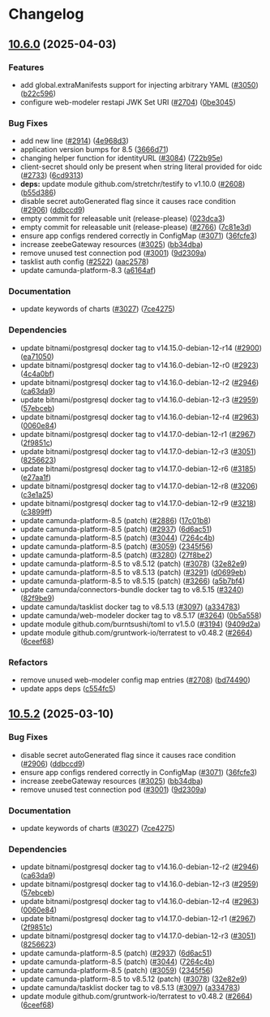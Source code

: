 # Changelog

## [10.6.0](https://github.com/camunda/camunda-platform-helm/compare/camunda-platform-8.5-10.5.2...camunda-platform-8.5-10.6.0) (2025-04-03)


### Features

* add global.extraManifests support for injecting arbitrary YAML ([#3050](https://github.com/camunda/camunda-platform-helm/issues/3050)) ([b22c596](https://github.com/camunda/camunda-platform-helm/commit/b22c59629a7e7e87f34a3c41cb05d53934ba18c4))
* configure web-modeler restapi JWK Set URI ([#2704](https://github.com/camunda/camunda-platform-helm/issues/2704)) ([0be3045](https://github.com/camunda/camunda-platform-helm/commit/0be304587c72c25644f08e3520089065eff55a8a))


### Bug Fixes

* add new line ([#2914](https://github.com/camunda/camunda-platform-helm/issues/2914)) ([4e968d3](https://github.com/camunda/camunda-platform-helm/commit/4e968d3024570eb414baf48d8b085fff0555a996))
* application version bumps for 8.5 ([3666d71](https://github.com/camunda/camunda-platform-helm/commit/3666d71624a112efaf5002ecac6e44d2ae57084c))
* changing helper function for identityURL ([#3084](https://github.com/camunda/camunda-platform-helm/issues/3084)) ([722b95e](https://github.com/camunda/camunda-platform-helm/commit/722b95ed70a8463fd90f170a25668a249c8fb492))
* client-secret should only be present when string literal provided for oidc ([#2733](https://github.com/camunda/camunda-platform-helm/issues/2733)) ([6cd9313](https://github.com/camunda/camunda-platform-helm/commit/6cd9313aed1474d2c92143e7ea8b33ae3bd3a634))
* **deps:** update module github.com/stretchr/testify to v1.10.0 ([#2608](https://github.com/camunda/camunda-platform-helm/issues/2608)) ([b55d386](https://github.com/camunda/camunda-platform-helm/commit/b55d386d0009a86312a58dd69332c8b54874a1cf))
* disable secret autoGenerated flag since it causes race condition ([#2906](https://github.com/camunda/camunda-platform-helm/issues/2906)) ([ddbccd9](https://github.com/camunda/camunda-platform-helm/commit/ddbccd9089c517ba12cf401e1f2617ffda55738e))
* empty commit for releasable unit (release-please) ([023dca3](https://github.com/camunda/camunda-platform-helm/commit/023dca334710faf63a57da8aec970379a446f3a6))
* empty commit for releasable unit (release-please) ([#2766](https://github.com/camunda/camunda-platform-helm/issues/2766)) ([7c81e3d](https://github.com/camunda/camunda-platform-helm/commit/7c81e3db92a47be163a8bb7a4efe26cdfab10551))
* ensure app configs rendered correctly in ConfigMap ([#3071](https://github.com/camunda/camunda-platform-helm/issues/3071)) ([36fcfe3](https://github.com/camunda/camunda-platform-helm/commit/36fcfe3d7eef93b4d613ca6891ac18161e3add37))
* increase zeebeGateway resources ([#3025](https://github.com/camunda/camunda-platform-helm/issues/3025)) ([bb34dba](https://github.com/camunda/camunda-platform-helm/commit/bb34dba9a8d7062d03bbfde9c075b9c71e56e397))
* remove unused test connection pod ([#3001](https://github.com/camunda/camunda-platform-helm/issues/3001)) ([9d2309a](https://github.com/camunda/camunda-platform-helm/commit/9d2309ab50c3bc1e3bb0fb2d0b7e6a27ed587200))
* tasklist auth config ([#2522](https://github.com/camunda/camunda-platform-helm/issues/2522)) ([aac2578](https://github.com/camunda/camunda-platform-helm/commit/aac2578d4701d44918f250b299693643a6de767e))
* update camunda-platform-8.3 ([a6164af](https://github.com/camunda/camunda-platform-helm/commit/a6164af3e69b4bb046bf8c1fadeee526f7255df1))


### Documentation

* update keywords of charts ([#3027](https://github.com/camunda/camunda-platform-helm/issues/3027)) ([7ce4275](https://github.com/camunda/camunda-platform-helm/commit/7ce4275968bb4ba4504a254ac4f02d2318be47d7))


### Dependencies

* update bitnami/postgresql docker tag to v14.15.0-debian-12-r14 ([#2900](https://github.com/camunda/camunda-platform-helm/issues/2900)) ([ea71050](https://github.com/camunda/camunda-platform-helm/commit/ea7105013f9c700347dd65587c42d0a502479edb))
* update bitnami/postgresql docker tag to v14.16.0-debian-12-r0 ([#2923](https://github.com/camunda/camunda-platform-helm/issues/2923)) ([4c4a0bf](https://github.com/camunda/camunda-platform-helm/commit/4c4a0bf50c776cf175995b531bff7390d2a6897d))
* update bitnami/postgresql docker tag to v14.16.0-debian-12-r2 ([#2946](https://github.com/camunda/camunda-platform-helm/issues/2946)) ([ca63da9](https://github.com/camunda/camunda-platform-helm/commit/ca63da984f713155a74ce425d06e05d3874c7d0b))
* update bitnami/postgresql docker tag to v14.16.0-debian-12-r3 ([#2959](https://github.com/camunda/camunda-platform-helm/issues/2959)) ([57ebceb](https://github.com/camunda/camunda-platform-helm/commit/57ebceb9eaccb3f0393a5a5ede67a17ff6bcab4f))
* update bitnami/postgresql docker tag to v14.16.0-debian-12-r4 ([#2963](https://github.com/camunda/camunda-platform-helm/issues/2963)) ([0060e84](https://github.com/camunda/camunda-platform-helm/commit/0060e8454c5901b9d08248ea56e5080f4d08fd83))
* update bitnami/postgresql docker tag to v14.17.0-debian-12-r1 ([#2967](https://github.com/camunda/camunda-platform-helm/issues/2967)) ([2f9851c](https://github.com/camunda/camunda-platform-helm/commit/2f9851cf8a85915d7329dfc99e2c348195376988))
* update bitnami/postgresql docker tag to v14.17.0-debian-12-r3 ([#3051](https://github.com/camunda/camunda-platform-helm/issues/3051)) ([8256623](https://github.com/camunda/camunda-platform-helm/commit/8256623285be02c84348a9f4ca7bab833a470840))
* update bitnami/postgresql docker tag to v14.17.0-debian-12-r6 ([#3185](https://github.com/camunda/camunda-platform-helm/issues/3185)) ([e27aa1f](https://github.com/camunda/camunda-platform-helm/commit/e27aa1fcf2f351f478097a7ea1c405407b12b269))
* update bitnami/postgresql docker tag to v14.17.0-debian-12-r8 ([#3206](https://github.com/camunda/camunda-platform-helm/issues/3206)) ([c3e1a25](https://github.com/camunda/camunda-platform-helm/commit/c3e1a256cb85eccbc9b4875556da17fa8be8829e))
* update bitnami/postgresql docker tag to v14.17.0-debian-12-r9 ([#3218](https://github.com/camunda/camunda-platform-helm/issues/3218)) ([c3899ff](https://github.com/camunda/camunda-platform-helm/commit/c3899fffceceb29be1ac440a5d008c8a0c5593ef))
* update camunda-platform-8.5 (patch) ([#2886](https://github.com/camunda/camunda-platform-helm/issues/2886)) ([17c01b8](https://github.com/camunda/camunda-platform-helm/commit/17c01b8ff510046dad70bd48cbc3abeea106d0da))
* update camunda-platform-8.5 (patch) ([#2937](https://github.com/camunda/camunda-platform-helm/issues/2937)) ([6d6ac51](https://github.com/camunda/camunda-platform-helm/commit/6d6ac5180d6b373d3791a920a51345d45a80c230))
* update camunda-platform-8.5 (patch) ([#3044](https://github.com/camunda/camunda-platform-helm/issues/3044)) ([7264c4b](https://github.com/camunda/camunda-platform-helm/commit/7264c4b883bce842d11592bf9b66457a6780efca))
* update camunda-platform-8.5 (patch) ([#3059](https://github.com/camunda/camunda-platform-helm/issues/3059)) ([2345f56](https://github.com/camunda/camunda-platform-helm/commit/2345f562f758730de760ddadb61dd39c6b5a55b0))
* update camunda-platform-8.5 (patch) ([#3280](https://github.com/camunda/camunda-platform-helm/issues/3280)) ([27f8be2](https://github.com/camunda/camunda-platform-helm/commit/27f8be2bf1b0bb6d4c16eb6d3c87391eee824c83))
* update camunda-platform-8.5 to v8.5.12 (patch) ([#3078](https://github.com/camunda/camunda-platform-helm/issues/3078)) ([32e82e9](https://github.com/camunda/camunda-platform-helm/commit/32e82e98c733fa17f014ce4a52ccd4fe7ac96a9e))
* update camunda-platform-8.5 to v8.5.13 (patch) ([#3291](https://github.com/camunda/camunda-platform-helm/issues/3291)) ([d0699eb](https://github.com/camunda/camunda-platform-helm/commit/d0699eb1fe8036c8410a120d66f98148c630338e))
* update camunda-platform-8.5 to v8.5.15 (patch) ([#3266](https://github.com/camunda/camunda-platform-helm/issues/3266)) ([a5b7bf4](https://github.com/camunda/camunda-platform-helm/commit/a5b7bf4659774b55d852d1cb3526ae88a0c5f778))
* update camunda/connectors-bundle docker tag to v8.5.15 ([#3240](https://github.com/camunda/camunda-platform-helm/issues/3240)) ([82f9be9](https://github.com/camunda/camunda-platform-helm/commit/82f9be965026692389f6d4d5f7626ddf60ffba0a))
* update camunda/tasklist docker tag to v8.5.13 ([#3097](https://github.com/camunda/camunda-platform-helm/issues/3097)) ([a334783](https://github.com/camunda/camunda-platform-helm/commit/a3347830ef28a8f3e74bd958c2d093432ec03c63))
* update camunda/web-modeler docker tag to v8.5.17 ([#3264](https://github.com/camunda/camunda-platform-helm/issues/3264)) ([0b5a558](https://github.com/camunda/camunda-platform-helm/commit/0b5a558554e6f55b7458be35df384f188d5bed2b))
* update module github.com/burntsushi/toml to v1.5.0 ([#3194](https://github.com/camunda/camunda-platform-helm/issues/3194)) ([9409d2a](https://github.com/camunda/camunda-platform-helm/commit/9409d2ab9ed62e657c48036a354fbf5970ab71c7))
* update module github.com/gruntwork-io/terratest to v0.48.2 ([#2664](https://github.com/camunda/camunda-platform-helm/issues/2664)) ([6ceef68](https://github.com/camunda/camunda-platform-helm/commit/6ceef685236ac41506ff3ce742759b1d3cbfde36))


### Refactors

* remove unused web-modeler config map entries ([#2708](https://github.com/camunda/camunda-platform-helm/issues/2708)) ([bd74490](https://github.com/camunda/camunda-platform-helm/commit/bd744904ded9f3f308d07c2b3e62755ef6429cdc))
* update apps deps ([c554fc5](https://github.com/camunda/camunda-platform-helm/commit/c554fc5354c4807172f55a39d0d74a51bd9031b4))

## [10.5.2](https://github.com/camunda/camunda-platform-helm/compare/camunda-platform-8.5-10.5.1...camunda-platform-8.5-10.5.2) (2025-03-10)


### Bug Fixes

* disable secret autoGenerated flag since it causes race condition ([#2906](https://github.com/camunda/camunda-platform-helm/issues/2906)) ([ddbccd9](https://github.com/camunda/camunda-platform-helm/commit/ddbccd9089c517ba12cf401e1f2617ffda55738e))
* ensure app configs rendered correctly in ConfigMap ([#3071](https://github.com/camunda/camunda-platform-helm/issues/3071)) ([36fcfe3](https://github.com/camunda/camunda-platform-helm/commit/36fcfe3d7eef93b4d613ca6891ac18161e3add37))
* increase zeebeGateway resources ([#3025](https://github.com/camunda/camunda-platform-helm/issues/3025)) ([bb34dba](https://github.com/camunda/camunda-platform-helm/commit/bb34dba9a8d7062d03bbfde9c075b9c71e56e397))
* remove unused test connection pod ([#3001](https://github.com/camunda/camunda-platform-helm/issues/3001)) ([9d2309a](https://github.com/camunda/camunda-platform-helm/commit/9d2309ab50c3bc1e3bb0fb2d0b7e6a27ed587200))


### Documentation

* update keywords of charts ([#3027](https://github.com/camunda/camunda-platform-helm/issues/3027)) ([7ce4275](https://github.com/camunda/camunda-platform-helm/commit/7ce4275968bb4ba4504a254ac4f02d2318be47d7))


### Dependencies

* update bitnami/postgresql docker tag to v14.16.0-debian-12-r2 ([#2946](https://github.com/camunda/camunda-platform-helm/issues/2946)) ([ca63da9](https://github.com/camunda/camunda-platform-helm/commit/ca63da984f713155a74ce425d06e05d3874c7d0b))
* update bitnami/postgresql docker tag to v14.16.0-debian-12-r3 ([#2959](https://github.com/camunda/camunda-platform-helm/issues/2959)) ([57ebceb](https://github.com/camunda/camunda-platform-helm/commit/57ebceb9eaccb3f0393a5a5ede67a17ff6bcab4f))
* update bitnami/postgresql docker tag to v14.16.0-debian-12-r4 ([#2963](https://github.com/camunda/camunda-platform-helm/issues/2963)) ([0060e84](https://github.com/camunda/camunda-platform-helm/commit/0060e8454c5901b9d08248ea56e5080f4d08fd83))
* update bitnami/postgresql docker tag to v14.17.0-debian-12-r1 ([#2967](https://github.com/camunda/camunda-platform-helm/issues/2967)) ([2f9851c](https://github.com/camunda/camunda-platform-helm/commit/2f9851cf8a85915d7329dfc99e2c348195376988))
* update bitnami/postgresql docker tag to v14.17.0-debian-12-r3 ([#3051](https://github.com/camunda/camunda-platform-helm/issues/3051)) ([8256623](https://github.com/camunda/camunda-platform-helm/commit/8256623285be02c84348a9f4ca7bab833a470840))
* update camunda-platform-8.5 (patch) ([#2937](https://github.com/camunda/camunda-platform-helm/issues/2937)) ([6d6ac51](https://github.com/camunda/camunda-platform-helm/commit/6d6ac5180d6b373d3791a920a51345d45a80c230))
* update camunda-platform-8.5 (patch) ([#3044](https://github.com/camunda/camunda-platform-helm/issues/3044)) ([7264c4b](https://github.com/camunda/camunda-platform-helm/commit/7264c4b883bce842d11592bf9b66457a6780efca))
* update camunda-platform-8.5 (patch) ([#3059](https://github.com/camunda/camunda-platform-helm/issues/3059)) ([2345f56](https://github.com/camunda/camunda-platform-helm/commit/2345f562f758730de760ddadb61dd39c6b5a55b0))
* update camunda-platform-8.5 to v8.5.12 (patch) ([#3078](https://github.com/camunda/camunda-platform-helm/issues/3078)) ([32e82e9](https://github.com/camunda/camunda-platform-helm/commit/32e82e98c733fa17f014ce4a52ccd4fe7ac96a9e))
* update camunda/tasklist docker tag to v8.5.13 ([#3097](https://github.com/camunda/camunda-platform-helm/issues/3097)) ([a334783](https://github.com/camunda/camunda-platform-helm/commit/a3347830ef28a8f3e74bd958c2d093432ec03c63))
* update module github.com/gruntwork-io/terratest to v0.48.2 ([#2664](https://github.com/camunda/camunda-platform-helm/issues/2664)) ([6ceef68](https://github.com/camunda/camunda-platform-helm/commit/6ceef685236ac41506ff3ce742759b1d3cbfde36))
